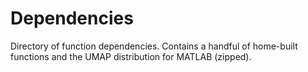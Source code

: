 # Dependencies

Directory of function dependencies. Contains a handful of home-built functions and the UMAP distribution for MATLAB (zipped).
